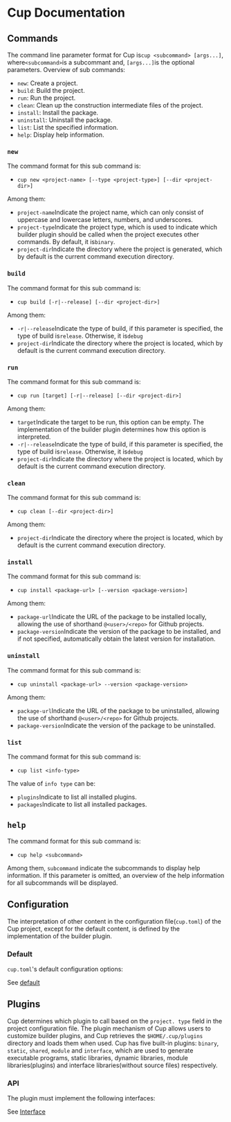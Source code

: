 # Cup Documentation

## Commands

The command line parameter format for Cup is`cup <subcommand> [args...]`, where`<subcommand>`is a subcommant and, `[args...]`is the optional parameters.
Overview of sub commands:
+ `new`: Create a project.
+ `build`: Build the project.
+ `run`: Run the project.
+ `clean`: Clean up the construction intermediate files of the project.
+ `install`: Install the package.
+ `uninstall`: Uninstall the package.
+ `list`: List the specified information.
+ `help`: Display help information.

### `new`
The command format for this sub command is:
+   `cup new <project-name> [--type <project-type>] [--dir <project-dir>]`

Among them:
+ `project-name`Indicate the project name, which can only consist of uppercase and lowercase letters, numbers, and underscores.
+ `project-type`Indicate the project type, which is used to indicate which builder plugin should be called when the project executes other commands. By default, it is`binary`.
+ `project-dir`Indicate the directory where the project is generated, which by default is the current command execution directory.

### `build`
The command format for this sub command is:
+   `cup build [-r|--release] [--dir <project-dir>]`

Among them:
+ `-r|--release`Indicate the type of build, if this parameter is specified, the type of build is`release`. Otherwise, it is`debug`
+ `project-dir`Indicate the directory where the project is located, which by default is the current command execution directory.

### `run`
The command format for this sub command is:
+   `cup run [target] [-r|--release] [--dir <project-dir>]`

Among them:
+ `target`Indicate the target to be run, this option can be empty. The implementation of the builder plugin determines how this option is interpreted.
+ `-r|--release`Indicate the type of build, if this parameter is specified, the type of build is`release`. Otherwise, it is`debug`
+ `project-dir`Indicate the directory where the project is located, which by default is the current command execution directory.

### `clean`
The command format for this sub command is:
+   `cup clean [--dir <project-dir>]`

Among them:
+ `project-dir`Indicate the directory where the project is located, which by default is the current command execution directory.

### `install`
The command format for this sub command is:
+   `cup install <package-url> [--version <package-version>]`

Among them:
+ `package-url`Indicate the URL of the package to be installed locally, allowing the use of shorthand `@<user>/<repo>` for Github projects.
+ `package-version`Indicate the version of the package to be installed, and if not specified, automatically obtain the latest version for installation.

### `uninstall`
The command format for this sub command is:
+   `cup uninstall <package-url> --version <package-version>`

Among them:
+ `package-url`Indicate the URL of the package to be uninstalled, allowing the use of shorthand `@<user>/<repo>` for Github projects.
+ `package-version`Indicate the version of the package to be uninstalled.

### `list`
The command format for this sub command is:
+   `cup list <info-type>`

The value of `info type` can be:
+ `plugins`Indicate to list all installed plugins.
+ `packages`Indicate to list all installed packages.

## `help`
The command format for this sub command is:
+   `cup help <subcommand>`

Among them, `subcommand` indicate the subcommands to display help information. If this parameter is omitted, an overview of the help information for all subcommands will be displayed.

## Configuration

The interpretation of other content in the configuration file(`cup.toml`) of the Cup project, except for the default content, is defined by the implementation of the builder plugin.

### Default

`cup.toml`'s default configuration options:

See [default](https://github.com/Anglebase/Cup/blob/master/docs/default.toml)

## Plugins

Cup determines which plugin to call based on the `project. type` field in the project configuration file. The plugin mechanism of Cup allows users to customize builder plugins, and Cup retrieves the `$HOME/.cup/plugins` directory and loads them when used. Cup has five built-in plugins: `binary`, `static`, `shared`, `module` and `interface`, which are used to generate executable programs, static libraries, dynamic libraries, module libraries(plugins) and interface libraries(without source files) respectively.
### API

The plugin must implement the following interfaces:

See [Interface](https://github.com/Anglebase/Cup/blob/master/include/plugin/interface.h)